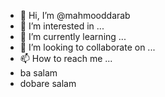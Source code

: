 - 👋 Hi, I’m @mahmooddarab
- 👀 I’m interested in ...
- 🌱 I’m currently learning ...
- 💞️ I’m looking to collaborate on ...
- 📫 How to reach me ...
-  ba salam
-  dobare salam
<!---
mahmooddarab/mahmooddarab is a ✨ special ✨ repository because its `README.md` (this file) appears on your GitHub profile.
You can click the Preview link to take a look at your changes.
--->
